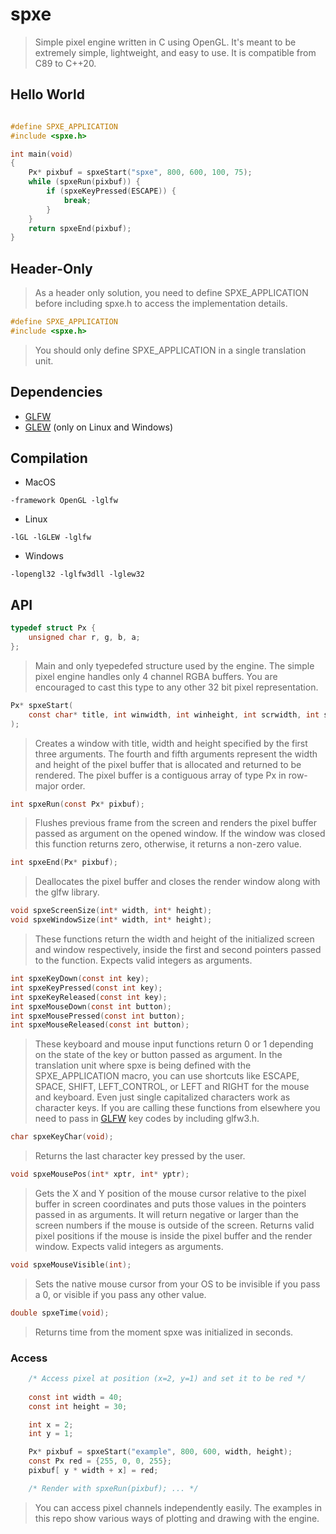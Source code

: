 # spxe

> Simple pixel engine written in C using OpenGL. It's meant
> to be extremely simple, lightweight, and easy to use. It
> is compatible from C89 to C++20.

## Hello World
```C

#define SPXE_APPLICATION
#include <spxe.h>

int main(void)
{
    Px* pixbuf = spxeStart("spxe", 800, 600, 100, 75);
    while (spxeRun(pixbuf)) {
        if (spxeKeyPressed(ESCAPE)) {
            break;
        }
    }
    return spxeEnd(pixbuf);
}

```
## Header-Only

> As a header only solution, you need to define 
> SPXE_APPLICATION before including spxe.h to access the
> implementation details. 

```C
#define SPXE_APPLICATION
#include <spxe.h>
```

> You should only define SPXE_APPLICATION in a single
> translation unit.

## Dependencies

* [GLFW](https://github.com/glfw/glfw)
* [GLEW](https://github.com/nigels-com/glew) (only on Linux and Windows)

## Compilation

* MacOS
```shell
-framework OpenGL -lglfw
```

* Linux
```shell
-lGL -lGLEW -lglfw
```

* Windows
```shell
-lopengl32 -lglfw3dll -lglew32
```

## API

```C
typedef struct Px {
    unsigned char r, g, b, a;
};
```
> Main and only tyepedefed structure used by the engine. The simple pixel 
> engine handles only 4 channel RGBA buffers. You are encouraged to cast this
> type to any other 32 bit pixel representation. 

```C
Px* spxeStart(
    const char* title, int winwidth, int winheight, int scrwidth, int scrheight
);
```
> Creates a window with title, width and height specified by the first three
> arguments. The fourth and fifth arguments represent the width and height of 
> the pixel buffer that is allocated and returned to be rendered. The pixel 
> buffer is a contiguous array of type Px in row-major order.

```C
int spxeRun(const Px* pixbuf);
```
> Flushes previous frame from the screen and renders the pixel buffer passed as
> argument on the opened window. If the window was closed this function returns
> zero, otherwise, it returns a non-zero value.

```C
int spxeEnd(Px* pixbuf);
```
> Deallocates the pixel buffer and closes the render window along with the glfw
> library.

```C
void spxeScreenSize(int* width, int* height);
void spxeWindowSize(int* width, int* height);
```
> These functions return the width and height of the initialized screen and
> window respectively, inside the first and second pointers passed to the
> function. Expects valid integers as arguments.

```C
int spxeKeyDown(const int key);
int spxeKeyPressed(const int key);
int spxeKeyReleased(const int key);
int spxeMouseDown(const int button);
int spxeMousePressed(const int button);
int spxeMouseReleased(const int button);
```
> These keyboard and mouse input functions return 0 or 1 depending on the state 
> of the key or button passed as argument. In the translation unit where spxe 
> is being defined with the SPXE_APPLICATION macro, you can use shortcuts 
> like ESCAPE, SPACE, SHIFT, LEFT_CONTROL, or LEFT and RIGHT for the mouse and
> keyboard. Even just single capitalized characters work as character keys.
> If you are calling these functions from elsewhere you need to pass in
> [GLFW](https://github.com/glfw/glfw) key codes by including glfw3.h.

```C
char spxeKeyChar(void);
```
> Returns the last character key pressed by the user.

```C
void spxeMousePos(int* xptr, int* yptr);
```
> Gets the X and Y position of the mouse cursor relative to the pixel buffer
> in screen coordinates and puts those values in the pointers passed in as
> arguments. It will return negative or larger than the screen 
> numbers if the mouse is outside of the screen. Returns valid pixel positions 
> if the mouse is inside the pixel buffer and the render window. Expects valid
> integers as arguments.

```C
void spxeMouseVisible(int);
```
> Sets the native mouse cursor from your OS to be invisible if you pass a 0, or 
> visible if you pass any other value.

```C
double spxeTime(void);
```
> Returns time from the moment spxe was initialized in seconds.

### Access

```C
    /* Access pixel at position (x=2, y=1) and set it to be red */
 
    const int width = 40;
    const int height = 30;

    int x = 2;
    int y = 1;

    Px* pixbuf = spxeStart("example", 800, 600, width, height);
    const Px red = {255, 0, 0, 255};
    pixbuf[ y * width + x] = red;

    /* Render with spxeRun(pixbuf); ... */
```
> You can access pixel channels independently easily. The examples in this repo
> show various ways of plotting and drawing with the engine.
